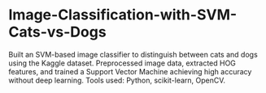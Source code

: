 # Image-Classification-with-SVM-Cats-vs-Dogs
Built an SVM-based image classifier to distinguish between cats and dogs using the Kaggle dataset. Preprocessed image data, extracted HOG features, and trained a Support Vector Machine achieving high accuracy without deep learning. Tools used: Python, scikit-learn, OpenCV.
